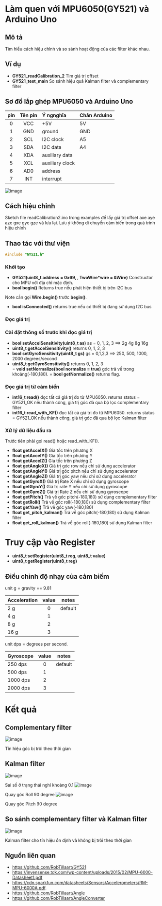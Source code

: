 
# Làm quen với MPU6050(GY521) và Arduino Uno

## Mô tả
Tìm hiểu cách hiệu chỉnh và so sánh hoạt động của các filter khác nhau. 

## Ví dụ

- **GY521_readCalibration_2**  Tìm giá trị offset
- **GY521_test_main** So sánh hiệu quả Kalman filter và complementary filter

## Sơ đồ lắp ghép MPU6050 và Arduino Uno

|  pin  |  Tên pin  |  Ý ngnghĩa        | Chân Arduino |
|:-----:|:---------:|:------------------|--------------|
|   0   |    VCC    |  +5V              |     5V       |
|   1   |    GND    |  ground           |     GND      |
|   2   |    SCL    |  I2C clock        |     A5       |
|   3   |    SDA    |  I2C data         |     A4       |
|   4   |    XDA    |  auxiliary data   |              |
|   5   |    XCL    |  auxiliary clock  |              |
|   6   |    AD0    |  address          |              |
|   7   |    INT    |  interrupt        |              |

![image](https://github.com/thexuanphuc/GY_521_Arduino_uno_huongdan/assets/120028673/cb7cfc91-209f-4732-ab36-cfe7c4a1dbc9)

## Cách hiệu chỉnh

Sketch file readCalibration2.ino trong examples để lấy giá trị offset axe aye aze gxe gye gze và lưu lại. Lưu ý không di chuyển cảm biến trong quá trình hiệu chỉnh

## Thao tác với thư viện

```cpp
#include "GY521.h"
```
### Khởi tạo

- **GY521(uint8_t address = 0x69, , TwoWire*wire = &Wire)** Constructor cho MPU với địa chỉ mặc định. 
- **bool begin()** Returns true nếu phát hiện thiết bị trên I2C bus
  
Note cần gọi **Wire.begin()** trước **begin()**.
- **bool isConnected()** returns true nếu có thiết bị đang sử dụng I2C bus

### Đọc giá trị

### Cài đặt thông số trước khi đọc giá trị

- **bool setAccelSensitivity(uint8_t as)** as = 0, 1, 2, 3 ==> 2g 4g 8g 16g
- **uint8_t getAccelSensitivity()** returns 0, 1, 2, 3
- **bool setGyroSensitivity(uint8_t gs)** gs = 0,1,2,3  ==>  250, 500, 1000, 2000 degrees/second
- **uint8_t getGyroSensitivity()** returns 0, 1, 2, 3  
= **void setNormalize(bool normalize = true)** góc trả về trong khoảng(-180,180).
= **bool getNormalize()** returns flag.


### Đọc giá trị từ cảm biến

- **int16_t read()** đọc tất cả giá trị đo từ MPU6050.
returns status = GY521_OK nếu thành công, giá trị góc đã qua bộ lọc complementary filter
- **int16_t read_with_KF()** đọc tất cả giá trị đo từ MPU6050.
returns status = GY521_OK nếu thành công, giá trị góc đã qua bộ lọc Kalman filter

### Xử lý dữ liệu đầu ra

Trước tiên phải gọi read() hoặc read_with_KF().

- **float getAccelX()** Gia tốc trên phương X
- **float getAccelY()** Gia tốc trên phương Y
- **float getAccelZ()** Gia tốc trên phương Z
- **float getAngleX()** Giá trị góc row nếu chỉ sử dụng accelerator
- **float getAngleY()** Giá trị góc pitch nếu chỉ sử dụng accelerator
- **float getAngleZ()** Giá trị góc yaw nếu chỉ sử dụng accelerator
- **float getGyroX()** Giá trị Rate X nếu chỉ sử dụng gyroscope
- **float getGyroY()** Giá trị rate Y nếu chỉ sử dụng gyroscope
- **float getGyroZ()** Giá trị Rate Z nếu chỉ sử dụng gyroscope
- **float getPitch()** Trả về góc pitch(-180,180) sử dụng complementary filter
- **float getRoll()** Trả về góc roll(-180,180) sử dụng complementary filter
- **float getYaw()** Trả về góc yaw(-180,180) 
- **float get_pitch_kalman()** Trả về góc pitch(-180,180) sử dụng Kalman filter
- **float get_roll_kalman()** Trả về góc roll(-180,180) sử dụng Kalman filter


# Truy cập vào Register

- **uint8_t setRegister(uint8_t reg, uint8_t value)**
- **uint8_t getRegister(uint8_t reg)**

## Điều chỉnh độ nhạy của cảm biếm

unit g = gravity == 9.81

| Acceleration  |  value  |  notes  |
|:--------------|:-------:|:-------:|
|      2 g      |    0    |  default
|      4 g      |    1    |
|      8 g      |    2    |
|     16 g      |    3    |

unit dps = degrees per second.

|  Gyroscope    |  value  |  notes  |
|:--------------|:-------:|:-------:|
|   250 dps     |    0    |  default
|   500 dps     |    1    |
|  1000 dps     |    2    |
|  2000 dps     |    3    |

# Kết quả
## Complementary filter
![image](https://github.com/thexuanphuc/GY_521_Arduino_uno_huongdan/assets/120028673/46825858-a496-4470-bc81-906fa2017231)

Tín hiệu góc bị trôi theo thời gian
## Kalman filter 
![image](https://github.com/thexuanphuc/GY_521_Arduino_uno_huongdan/assets/120028673/7ce004bf-76fe-4ec7-a0d0-be08da77be9f)

Sai số ở trạng thái nghỉ khoảng 0.1
![image](https://github.com/thexuanphuc/GY_521_Arduino_uno_huongdan/assets/120028673/09e5ffc3-7217-42fc-b23d-41582639aecf)

Quay góc Roll 90 degree
![image](https://github.com/thexuanphuc/GY_521_Arduino_uno_huongdan/assets/120028673/4be2fc10-3fb4-4b0b-a15a-8eec6398301f)

Quay góc Pitch 90 degree 
## So sánh complementary filter và Kalman filter
![image](https://github.com/thexuanphuc/GY_521_Arduino_uno_huongdan/assets/120028673/37e03c8f-a321-4542-bd0e-707e0935a692)

Kalman filter cho tín hiệu ổn định và không bị trôi theo thời gian

## Nguồn liên quan
  + https://github.com/RobTillaart/GY521
  + https://invensense.tdk.com/wp-content/uploads/2015/02/MPU-6000-Datasheet1.pdf
  + https://cdn.sparkfun.com/datasheets/Sensors/Accelerometers/RM-MPU-6000A.pdf.
  + https://github.com/RobTillaart/Angle
  + https://github.com/RobTillaart/AngleConverter
